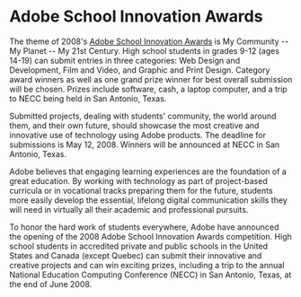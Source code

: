 # Adobe School Innovation Awards

The theme of 2008's <a href="http://www.adobe.com/education/solutions/k12/awards/">Adobe School Innovation Awards</a> is My Community -- My Planet -- My 21st Century. High school students in grades 9-12 (ages 14-19) can submit entries in three categories: Web Design and Development, Film and Video, and Graphic and Print Design. Category award winners as well as one grand prize winner for best overall submission will be chosen. Prizes include software, cash, a laptop computer, and a trip to NECC being held in San Antonio, Texas. 

Submitted projects, dealing with students' community, the world around them, and their own future, should showcase the most creative and innovative use of technology using Adobe products. The deadline for submissions is May 12, 2008. Winners will be announced at NECC in San Antonio, Texas.

Adobe believes that engaging learning experiences are the foundation of a great education. By working with technology as part of project-based curricula or in vocational tracks preparing them for the future, students more easily develop the essential, lifelong digital communication skills they will need in virtually all their academic and professional pursuits.

To honor the hard work of students everywhere, Adobe have announced the opening of the 2008 Adobe School Innovation Awards competition. High school students in accredited private and public schools in the United States and Canada (except Quebec) can submit their innovative and creative projects and can win exciting prizes, including a trip to the annual National Education Computing Conference (NECC) in San Antonio, Texas, at the end of June 2008. 